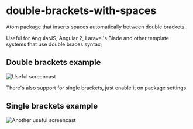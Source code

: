 # double-brackets-with-spaces

Atom package that inserts spaces automatically between double brackets.

Useful for AngularJS, Angular 2, Laravel's Blade  and other template systems that use double braces syntax;

## Double brackets example
![Useful screencast](https://cloud.githubusercontent.com/assets/2544673/17936188/e19d64aa-6a15-11e6-926a-df11eaab0895.gif)

There's also support for single brackets, just enable it on package settings.

## Single brackets example
![Another useful screencast](https://cloud.githubusercontent.com/assets/2544673/19492601/3b58e2f6-956f-11e6-9b78-45ba102fd4a6.gif)

